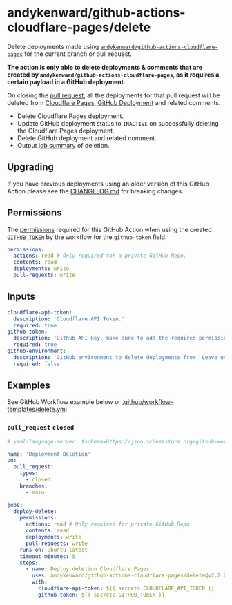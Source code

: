 # andykenward/github-actions-cloudflare-pages/delete

Delete deployments made using [`andykenward/github-actions-cloudflare-pages`](../README.md) for the current branch or pull request.

**The action is only able to delete deployments & comments that are created by `andykenward/github-actions-cloudflare-pages`, as it requires a certain payload in a GitHub deployment.**

On closing the [pull request], all the deployments for that pull request will be deleted from [Cloudflare Pages], [GitHub Deployment] and related comments.

- Delete Cloudflare Pages deployment.
- Update GitHub deployment status to `INACTIVE` on successfully deleting the Cloudflare Pages deployment.
- Delete GitHub deployment and related comment.
- Output [job summary] of deletion.

## Upgrading

If you have previous deployments using an older version of this GitHub Action please see the [CHANGELOG.md](../CHANGELOG.md) for breaking changes.

## Permissions

The [permissions] required for this GitHub Action when using the created [`GITHUB_TOKEN`] by the workflow for the `github-token` field.

```yaml
permissions:
  actions: read # Only required for a private GitHub Repo.
  contents: read
  deployments: write
  pull-requests: write
```

## Inputs

```yaml
cloudflare-api-token:
  description: 'Cloudflare API Token.'
  required: true
github-token:
  description: 'Github API key, make sure to add the required permissions for this action.'
  required: true
github-environment:
  description: 'GitHub environment to delete deployments from. Leave undefined to delete all deployments referencing the current branch or pull_request.'
  required: false
```

## Examples

See GitHub Workflow example below or [.github/workflow-templates/delete.yml](../.github/workflow-templates/delete.yml)

### `pull_request` `closed`

```yaml
# yaml-language-server: $schema=https://json.schemastore.org/github-workflow.json

name: 'Deployment Deletion'
on:
  pull_request:
    types:
      - closed
    branches:
      - main

jobs:
  deploy-delete:
    permissions:
      actions: read # Only required for private GitHub Repo
      contents: read
      deployments: write
      pull-requests: write
    runs-on: ubuntu-latest
    timeout-minutes: 5
    steps:
      - name: Deploy deletion Cloudflare Pages
        uses: andykenward/github-actions-cloudflare-pages/delete@v2.2.0
        with:
          cloudflare-api-token: ${{ secrets.CLOUDFLARE_API_TOKEN }}
          github-token: ${{ secrets.GITHUB_TOKEN }}
```

[pull request]: https://docs.github.com/en/pull-requests
[Cloudflare Pages]: https://pages.cloudflare.com/
[permissions]: https://docs.github.com/en/actions/using-workflows/workflow-syntax-for-github-actions#permissions
[`GITHUB_TOKEN`]: https://docs.github.com/en/actions/security-guides/automatic-token-authentication
[GitHub Deployment]: https://docs.github.com/en/actions/deployment/targeting-different-environments/using-environments-for-deployment
[job summary]: https://docs.github.com/en/actions/using-workflows/workflow-commands-for-github-actions#adding-a-job-summary
